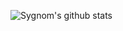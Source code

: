 ![Sygnom's github stats](https://github-readme-stats.vercel.app/api?username=Sygnom1215&show_icons=true)
